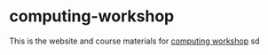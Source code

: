 computing-workshop
==================

This is the website and course materials for [computing workshop](https://computing-workshop.com/)
sd
